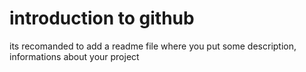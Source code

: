 # introduction to github
its recomanded to add a readme file where you put some description, informations about your project
